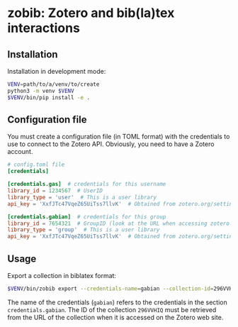 # zobib: Zotero and bib(la)tex interactions

## Installation

Installation in development mode:

```bash
VENV=path/to/a/venv/to/create
python3 -m venv $VENV
$VENV/bin/pip install -e .
```

## Configuration file

You must create a configuration file (in TOML format) with the credentials to use to connect to the Zotero API.
Obviously, you need to have a Zotero account.

```toml
# config.toml file
[credentials]

[credentials.gas]  # credentials for this username
library_id = 1234567  # UserID
library_type = 'user'  # This is a user library
api_key = 'XxfJTc47VqeZ65UiTss7llvK'  # Obtained from zotero.org/settings/keys

[credentials.gabian]  # credentials for this group
library_id = 7654321  # GroupID (look at the URL when accessing zotero.org's group)
library_type = 'group'  # This is a user library
api_key = 'XxfJTc47VqeZ65UiTss7llvK'  # Obtained from zotero.org/settings/keys
```

## Usage

Export a collection in biblatex format:

```bash
$VENV/bin/zobib export --credentials-name=gabian --collection-id=296VVHIQ --config config.toml > mybib.bib
```

The name of the credentials (`gabian`) refers to the credentials in the section `credentials.gabian`. The ID of the collection `296VVHIQ` must be retrieved from the URL of the collection when it is accessed on the Zotero web site.



